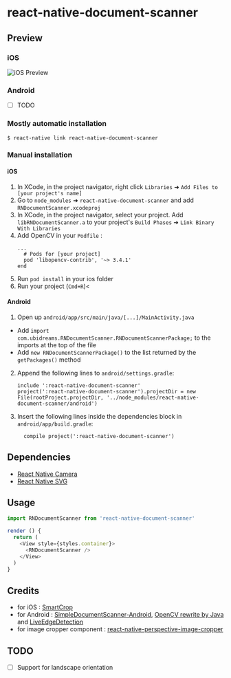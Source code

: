 # react-native-document-scanner

## Preview

### iOS

![iOS Preview](./preview-ios.gif)

### Android
 
- [ ] TODO

### Mostly automatic installation

`$ react-native link react-native-document-scanner`

### Manual installation

#### iOS

1. In XCode, in the project navigator, right click `Libraries` ➜ `Add Files to [your project's name]`
2. Go to `node_modules` ➜ `react-native-document-scanner` and add `RNDocumentScanner.xcodeproj`
3. In XCode, in the project navigator, select your project. Add `libRNDocumentScanner.a` to your project's `Build Phases` ➜ `Link Binary With Libraries`
4. Add OpenCV in your `Podfile` :
   ```
   ...
     # Pods for [your project]
     pod 'libopencv-contrib', '~> 3.4.1'
   end
   ```
5. Run `pod install` in your ios folder
6. Run your project (`Cmd+R`)<

#### Android

1. Open up `android/app/src/main/java/[...]/MainActivity.java`

- Add `import com.ubidreams.RNDocumentScanner.RNDocumentScannerPackage;` to the imports at the top of the file
- Add `new RNDocumentScannerPackage()` to the list returned by the `getPackages()` method

2. Append the following lines to `android/settings.gradle`:
   ```
   include ':react-native-document-scanner'
   project(':react-native-document-scanner').projectDir = new File(rootProject.projectDir, '../node_modules/react-native-document-scanner/android')
   ```
3. Insert the following lines inside the dependencies block in `android/app/build.gradle`:
   ```
     compile project(':react-native-document-scanner')
   ```

## Dependencies

- [React Native Camera](https://react-native-community.github.io/react-native-camera/docs/installation)
- [React Native SVG](https://github.com/react-native-community/react-native-svg#installation)

## Usage

```javascript
import RNDocumentScanner from 'react-native-document-scanner'

render () {
  return (
    <View style={styles.container}>
      <RNDocumentScanner />
    </View>
  )
}
```

## Credits

- for iOS : [SmartCrop](https://github.com/kronik/smartcrop)
- for Android : [SimpleDocumentScanner-Android](https://github.com/jbttn/SimpleDocumentScanner-Android), [OpenCV rewrite by Java](https://github.com/kongzaohui/OpenCV) and [LiveEdgeDetection](https://github.com/adityaarora1/LiveEdgeDetection)
- for image cropper component : [react-native-perspective-image-cropper](https://github.com/Michaelvilleneuve/react-native-perspective-image-cropper)

## TODO

- [ ] Support for landscape orientation
